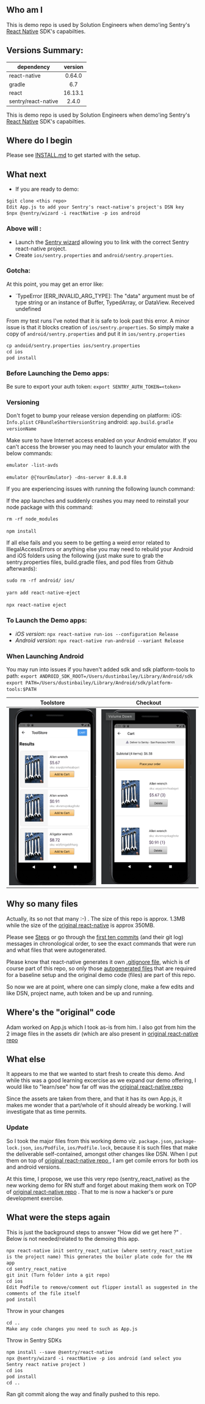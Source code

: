 ## Who am I

This is demo repo is used by Solution Engineers when demo'ing Sentry's [React Native](https://docs.sentry.io/platforms/react-native) SDK's capabilties. 

## Versions Summary:

| dependency      | version           
| ------------- |:-------------:| 
| react-native     | 0.64.0  |
| gradle           | 6.7     |
| react           | 16.13.1    |
| sentry/react-native      | 2.4.0    |








This is demo repo is used by Solution Engineers when demo'ing Sentry's [React Native](https://docs.sentry.io/platforms/react-native) SDK's capabilties. 

## Where do I begin 

Please see [INSTALL.md](./Install.md) to get started with the setup.

## What next
* If you are ready to demo:
```
$git clone <this repo>
Edit App.js to add your Sentry's react-native's project's DSN key
$npx @sentry/wizard -i reactNative -p ios android
```
### Above will :
* Launch the [Sentry wizard](https://github.com/getsentry/sentry-wizard) allowing you to link with the correct Sentry react-native project.
* Create `ios/sentry.properties` and `android/sentry.properties`.
### Gotcha: 
At this point, you may get an error like:
* `TypeError [ERR_INVALID_ARG_TYPE]: The "data" argument must be of type string or an instance of Buffer, TypedArray, or DataView. Received undefined

From my test runs I've noted that it is safe to look past this error. A minor issue is that it blocks creation of `ios/sentry.properties`. So simply make a copy of `android/sentry.properties` and put it in `ios/sentry.properties`

```
cp andoid/sentry.properties ios/sentry.properties
cd ios
pod install
```
### Before Launching the Demo apps:

Be sure to export your auth token: `export SENTRY_AUTH_TOKEN=<token>`

### Versioning

Don't foget to bump your release version depending on platform:
iOS: `Info.plist` `CFBundleShortVersionString`
android: `app.build.gradle` `versionName`

Make sure to have Internet access enabled on your Android emulator. If you can't access the browser you may need to launch your emulator with the below commands:

```
emulator -list-avds

emulator @{YourEmulator} -dns-server 8.8.8.8
```

If you are experiencing issues with running the following launch command:

If the app launches and suddenly crashes you may need to reinstall your node package with this command:

```
rm -rf node_modules

npm install
```

If all else fails and you seem to be getting a weird error related to IllegalAccessErrors or anything else you may need to rebuild your Android and iOS folders using the following (just make sure to grab the sentry.properties files, build.gradle files, and pod files from Github afterwards):

```
sudo rm -rf android/ ios/

yarn add react-native-eject

npx react-native eject
```

### To Launch the Demo apps:

* _iOS  version_: `npx react-native run-ios --configuration Release`
* _Android version_: `npx react-native run-android --variant Release`

### When Launching Android
You may run into issues if you haven't added sdk and sdk platform-tools to path:
`export ANDROID_SDK_ROOT=/Users/dustinbailey/Library/Android/sdk`
`export PATH=/Users/dustinbailey/Library/Android/sdk/platform-tools:$PATH`

Toolstore            |  Checkout
:-------------------------:|:-------------------------:
![list of tools](./img/toolstore.png)  |  ![checkout cart](./img/cart.png)| 


## Why so many files

Actually, its so not that many :-) . The size of this repo is approx. 1.3MB while the size of the [original react-native](https://github.com/sentry-demos/react-native) is approx 350MB. 

Please see [Steps](#what-were-the-steps-again) or go through the [first ten commits](https://github.com/sentry-demos/sentry_react_native/commits/master) (and their git log) messages in chronological order, to see the exact commands that were run and what files that were autogenerated.

Please know that react-native generates it own [.gitignore file](https://stackoverflow.com/questions/49099131/recommended-gitignore-for-react-native/49099219
), which is of course part of this repo, so only those [autogenerated files](https://stackoverflow.com/questions/48448426/why-dont-we-gitignore-ios-and-android-in-react-native ) that are required for a baseline setup and the original demo code (files) are part of this repo. 

So now we are at point, where one can simply clone, make a few edits and like DSN, project name, auth token and be up and running.

## Where's the "original" code

Adam worked on App.js which I took as-is from him. I also got from him the 2 image files in the assets dir (which are also present in [original react-native repo ]( https://github.com/sentry-demos/react-native)

## What else 

It appears to me that we wanted to start fresh to create this demo. And while this was a good learning excercise as we expand our demo offering, I would like to "learn/see" how far off was the [original react-native repo ]( https://github.com/sentry-demos/react-native/commit/269f58d63426065a4de67a3f22d2e774787cd996)

Since the assets are taken from there, and that it has its own App.js, it makes me wonder that a part/whole of it should already be working. I will investigate that as time permits. 

### Update

So I took the major files from this working demo viz. `package.json`, `package-lock.json`, `ios/Podfile`, `ios/Podfile.lock`, because it is such files that make the deliverable self-contained, amongst other changes like DSN. When I put them on top of [original react-native repo ]( https://github.com/sentry-demos/react-native/commit/269f58d63426065a4de67a3f22d2e774787cd996) , I am get comile errors for both ios and android versions. 

At this time, I propose, we use this very repo (sentry_react_native) as the new working demo for RN stuff and forget about making them work on TOP of [original react-native repo](https://github.com/sentry-demos/react-native) . That to me is now a hacker's or pure development exercise.

## What were the steps again

This is just the background steps to answer "How did we get here ?" . Below is not needed/related to the demoing this app.
```
npx react-native init sentry_react_native (where sentry_react_native is the project name) This generates the boiler plate code for the RN app
cd sentry_react_native
git init (Turn folder into a git repo)
cd ios
Edit Podfile to remove/comment out flipper install as suggested in the comments of the file itself
pod install
``` 

Throw in your changes
```
cd ..
Make any code changes you need to such as App.js
```

Throw in Sentry SDKs
```
npm install --save @sentry/react-native
npx @sentry/wizard -i reactNative -p ios android (and select you Sentry react native project )
cd ios
pod install
cd ..
```
Ran git commit along the way and finally pushed to this repo.

